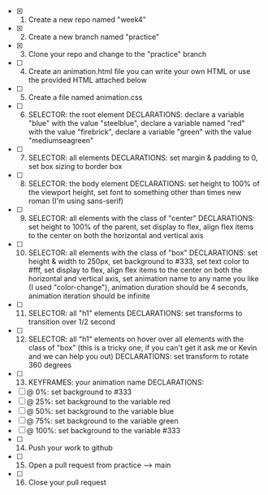 - [x] 1) Create a new repo named "week4" 
- [x] 2) Create a new branch named "practice"
- [x] 3) Clone your repo and change to the "practice" branch
- [ ] 4) Create an animation.html file you can write your own HTML or use the provided HTML attached below
- [ ] 5) Create a file named animation.css 
- [ ] 6) SELECTOR: the root element DECLARATIONS: declare a variable "blue" with the value "steelblue", declare a variable named "red" with the value "firebrick", declare a variable "green" with the value "mediumseagreen" 
- [ ] 7) SELECTOR: all elements DECLARATIONS: set margin & padding to 0, set box sizing to border box
- [ ] 8) SELECTOR: the body element DECLARATIONS: set height to 100% of the viewport height, set font to something other than times new roman (I'm using sans-serif)
- [ ] 9) SELECTOR: all elements with the class of "center" DECLARATIONS: set height to 100% of the parent, set display to flex, align flex items to the center on both the horizontal and vertical axis 
- [ ] 10) SELECTOR: all elements with the class of "box" DECLARATIONS: set height & width to 250px, set background to #333, set text color to #fff, set display to flex, align flex items to the center on both the horizontal and vertical axis, set animation name to any name you like (I used "color-change"), animation duration should be 4 seconds, animation iteration should be infinite
- [ ] 11) SELECTOR: all "h1" elements DECLARATIONS: set transforms to transition over 1/2 second 
- [ ] 12) SELECTOR: all "h1" elements on hover over all elements with the class of "box" (this is a tricky one, if you can't get it ask me or Kevin and we can help you out) DECLARATIONS: set transform to rotate 360 degrees 
- [ ] 13) KEYFRAMES: your animation name DECLARATIONS:
- [ ] @ 0%: set background to #333
- [ ] @ 25%: set background to the variable red
- [ ] @ 50%: set background to the variable blue
- [ ] @ 75%: set background to the variable green
- [ ] @ 100%: set background to the variable #333
- [ ] 14) Push your work to github
- [ ] 15) Open a pull request from practice --> main
- [ ] 16) Close your pull request

